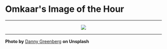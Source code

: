 # Omkaar's Image of the Hour

---

<div align="center">

<a href="https://unsplash.com/photos/the-manhattan-bridge-spans-a-shimmering-waterway-frputHdEZS0">
  <img src="https://images.unsplash.com/photo-1751510288461-2d088d6bf76d?crop=entropy&cs=tinysrgb&fit=max&fm=jpg&ixid=M3w3NjA2Nzh8MHwxfHJhbmRvbXx8fHx8fHx8fDE3NTQ2MDA0MDB8&ixlib=rb-4.1.0&q=80&w=1080" style="max-width:100%; height:auto;">
</a>



</div>

---

**Photo by** [Danny Greenberg](https://unsplash.com/@by_danny_g) **on Unsplash**
